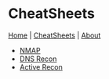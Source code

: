 # CheatSheets
[Home](index.md) | [CheatSheets](cheatsheets.md) | [About](about.md)

* [NMAP](cheatsheets/nmap.md)
* [DNS Recon](cheatsheets/dnsrecon.md)
* [Active Recon](cheatsheets/activerecon.md)
